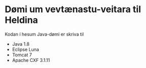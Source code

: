 # Dømi um vevtænastu-veitara til  Heldina

Kodan í hesum Java-dømi er skriva til

* Java 1.8
* Eclipse Luna 
* Tomcat 7
* Apache CXF 3.1.11
